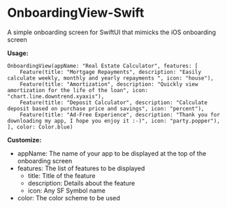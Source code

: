 # OnboardingView-Swift

A simple onboarding screen for SwiftUI that mimicks the iOS onboarding screen

**Usage:**

```
OnboardingView(appName: "Real Estate Calculator", features: [
    Feature(title: "Mortgage Repayments", description: "Easily calculate weekly, monthly and yearly repayments ", icon: "house"),
    Feature(title: "Amortization", description: "Quickly view amortization for the life of the loan", icon: "chart.line.downtrend.xyaxis"),
    Feature(title: "Deposit Calculator", description: "Calculate deposit based on purchase price and savings", icon: "percent"),
    Feature(title: "Ad-Free Experience", description: "Thank you for downloading my app, I hope you enjoy it :-)", icon: "party.popper"),
], color: Color.blue)
```

**Customize:**

* appName: The name of your app to be displayed at the top of the onboarding screen
* features: The list of features to be displayed
  * title: Title of the feature
  * description: Details about the feature
  * icon: Any SF Symbol name
* color: The color scheme to be used
